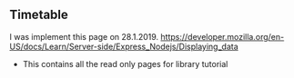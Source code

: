 ## Timetable

I was implement this page on 28.1.2019.
https://developer.mozilla.org/en-US/docs/Learn/Server-side/Express_Nodejs/Displaying_data

* This contains all the read only pages for library tutorial
